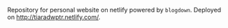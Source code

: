 Repository for personal website on netlify powered by `blogdown`. Deployed on http://tiaradwptr.netlify.com/.
